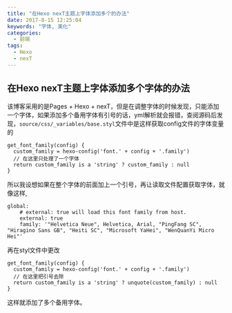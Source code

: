 ```yaml
---
title: "在Hexo nexT主题上字体添加多个的办法"
date: 2017-8-15 12:25:04
keywords: "字体, 美化"
categories:
  - 前端
tags:
  - Hexo
  - nexT
---
```


## 在Hexo nexT主题上字体添加多个字体的办法

该博客采用的是Pages + Hexo + nexT，但是在调整字体的时候发现，只能添加一个字体，如果添加多个备用字体有引号的话，yml解析就会报错，查阅源码后发现，`source/css/_variables/base.styl`文件中是这样获取config文件的字体变量的
<!-- more -->
```
get_font_family(config) {
  custom_family = hexo-config('font.' + config + '.family')
  // 在这里只处理了一个字体
  return custom_family is a 'string' ? custom_family : null
}
```

所以我设想如果在整个字体的前面加上一个引号，再让读取文件配置获取字体，就像这样,

```
global:
    # external: true will load this font family from host.
    external: true
    family: '"Helvetica Neue", Helvetica, Arial, "PingFang SC", "Hiragino Sans GB", "Heiti SC", "Microsoft YaHei", "WenQuanYi Micro Hei"'

```

再在styl文件中更改

```
get_font_family(config) {
  custom_family = hexo-config('font.' + config + '.family')
  // 在这里把引号去除
  return custom_family is a 'string' ? unquote(custom_family) : null
}
```

这样就添加了多个备用字体。

